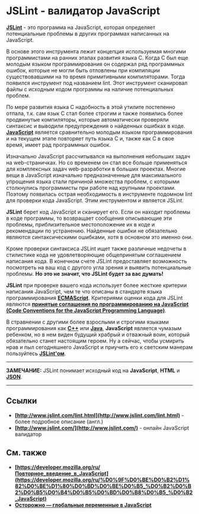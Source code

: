 JSLint - валидатор JavaScript
=============================
**[JSLint](http://www.jslint.com/lint.html)** - это программа на JavaScript, которая определяет потенциальные проблемы в других программах написанных на JavaScript.

В основе этого инструмента лежит концепция используемая многими программистами на ранних этапах развития языка С. Когда С был еще молодым языком программирования он содержал ряд программных ошибок, которые не могли быть отловлены при компиляции существовавшими на то время примитивными компиляторами. Тогда появился инструмент под названием lint. Этот инструмент сканировал файлы с исходным кодом программы на наличие потенциальных проблем.

По мере развития языка С надобность в этой утилите постепенно отпала, т.к. сам язык С стал более строгим и также появились более продвинутые компиляторы, которые автоматически проверяли синтаксис и выводили предупреждения о найденных ошибках в коде.
**[JavaScript](https://github.com/uran1980/web-dev-blog/blob/master/JavaScript/JavaScript.md)** является сравнительно молодым языком программирования и на текущем этапе повторяет путь языка С и, также как С в свое время, имеет рад программных ошибок.

Изначально JavaScript рассчитывался на выполнения небольших задач на web-страничках. Но со временем он стал все больше применяться для комплексных задач web-разработки в больших проектах. Многие вещи в JavaScript изначально предназначенные для максимального упрощения языка стали причиной множества проблем, с которыми столкнулись программисты при работе над крупными проектами. Поэтому появилась острая необходимость в инструменте подомном lint для проверки кода JavaScript. Этим инструментом и является JSLint.


**JSLint** берет код JavaScript и сканирует его. Если он находит проблемы в коде программы, то возвращает сообщения описывающие эти проблемы, приблизительное местоположение их в коде и рекомендации по устранению. Найденные ошибки не обязательно являются синтаксическими ошибками, хотя в основном это именно они.

Кроме проверки синтаксиса JSLint ищет также различные недочеты в стилистике кода не удовлетворяющие общепринятым соглашением написания кода. В конечном счете JSLint предоставляет возможность посмотреть на ваш код с другого угла зрения и выявить потенциальные проблемы. **Но это не значит, что JSLint будет за вас думать!**

**JSLint** при проверке вашего кода использует более жесткие критерии написания JavaScript, чем те что описаны в стандарте языка программирования **[ECMAScript](http://www.ecmascript.org/docs.php)**. Критериями оценки кода для JSLint являются **[принятые соглашения по программированию на JavaScript (Code Conventions for the JavaScript Programming Language)](http://javascript.crockford.com/code.html)**.

В стравнении с другими более взрослыми и строгими языками программирования как **[C++](http://ru.wikipedia.org/wiki/C%2B%2B)** или **[Java](http://ru.wikipedia.org/wiki/Java)**, **JavaScript** является чумазым ребенком, но в нем виден будущий храбрый и отважный воин, который обязательно станет настоящим героем. Ну а сейчас, чтобы усмирить нрав и пыл сегодняшнего JavaScript и приучить его к светским манерам пользуйтесь **[JSLint'ом](http://www.jslint.com/lint.html)**.

***
**ЗАМЕЧАНИЕ:**
JSLint понимает исходный код на **JavaScript**, **HTML** и **[JSON](http://www.json.org/json-ru.html)**.
***

## Ссылки
* **[http://www.jslint.com/lint.html](http://www.jslint.com/lint.html)** - более подробное описание (англ.)
* **[http://www.jslint.com/](http://www.jslint.com/)** - онлайн JavaScript валидатор


## См. также
* **[https://developer.mozilla.org/ru/Повторное_введение_в_JavaScript](https://developer.mozilla.org/ru/%D0%9F%D0%BE%D0%B2%D1%82%D0%BE%D1%80%D0%BD%D0%BE%D0%B5_%D0%B2%D0%B2%D0%B5%D0%B4%D0%B5%D0%BD%D0%B8%D0%B5_%D0%B2_JavaScript)**
* **[Осторожно — глобальные переменные в JavaScript](https://github.com/uran1980/web-dev-blog/blob/master/JavaScript/Global-variables-in-JavaScript.md)**









